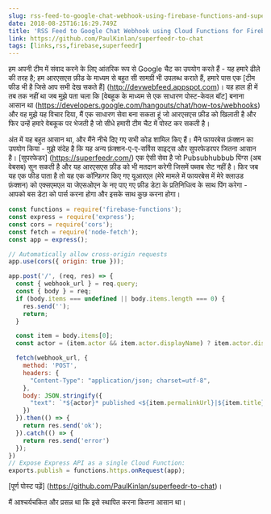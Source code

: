 ```yaml
---
slug: rss-feed-to-google-chat-webhook-using-firebase-functions-and-superfeedr
date: 2018-08-25T16:16:29.749Z
title: 'RSS Feed to Google Chat Webhook using Cloud Functions for Firebase and Superfeedr'
link: https://github.com/PaulKinlan/superfeedr-to-chat
tags: [links,rss,firebase,superfeedr]
---
```

हम अपनी टीम में संवाद करने के लिए आंतरिक रूप से Google चैट का उपयोग करते हैं - यह हमारे ढीले की तरह है; हम आरएसएस फ़ीड के माध्यम से बहुत सी सामग्री भी उपलब्ध कराते हैं, हमारे पास एक [टीम फीड भी है जिसे आप सभी देख सकते हैं] (http://devwebfeed.appspot.com)। यह हाल ही में तब तक नहीं था जब मुझे पता चला कि [वेबहूक के माध्यम से एक साधारण पोस्ट-केवल बॉट] बनाना आसान था (https://developers.google.com/hangouts/chat/how-tos/webhooks) और वह मुझे यह विचार दिया, मैं एक साधारण सेवा बना सकता हूं जो आरएसएस फ़ीड को खिलाती है और फिर उन्हें हमारे वेबकूक पर भेजती है जो सीधे हमारी टीम चैट में पोस्ट कर सकती है।

अंत में यह बहुत आसान था, और मैंने नीचे दिए गए सभी कोड शामिल किए हैं। मैंने फायरबेस फ़ंक्शन का उपयोग किया - मुझे संदेह है कि यह अन्य फ़ंक्शन-ए-ए-सर्विस साइट्स और सुपरफेडर ​​पर जितना आसान है। [सुपरफेडर] (https://superfeedr.com/) एक ऐसी सेवा है जो Pubsubhubbub पिंग्स (अब वेबसब) सुन सकती है और यह आरएसएस फ़ीड को भी मतदान करेगी जिसमें पब्सब सेट नहीं है। फिर जब यह एक फीड पाता है तो यह एक कॉन्फ़िगर किए गए यूआरएल (मेरे मामले में फायरबेस में मेरे क्लाउड फ़ंक्शन) को एक्सएमएल या जेएसओएन के नए पाए गए फ़ीड डेटा के प्रतिनिधित्व के साथ पिंग करेगा - आपको बस डेटा को पार्स करना होगा और इसके साथ कुछ करना होगा।


```javascript
const functions = require('firebase-functions');
const express = require('express');
const cors = require('cors');
const fetch = require('node-fetch');
const app = express();

// Automatically allow cross-origin requests
app.use(cors({ origin: true }));

app.post('/', (req, res) => {
  const { webhook_url } = req.query;
  const { body } = req;
  if (body.items === undefined || body.items.length === 0) {
    res.send('');
    return;
  }

  const item = body.items[0];
  const actor = (item.actor && item.actor.displayName) ? item.actor.displayName : body.title;

  fetch(webhook_url, {
    method: 'POST',
    headers: {
      "Content-Type": "application/json; charset=utf-8",
    },
    body: JSON.stringify({
      "text": `*${actor}* published <${item.permalinkUrl}|${item.title}>. Please consider <https://twitter.com/intent/tweet?url=${encodeURIComponent(body.items[0].permalinkUrl)}&text=${encodeURIComponent(body.items[0].title)}|Sharing it>.`
    })  
  }).then(() => {
    return res.send('ok');
  }).catch(() => {
    return res.send('error')
  });
})
// Expose Express API as a single Cloud Function:
exports.publish = functions.https.onRequest(app);
```


[पूर्ण पोस्ट पढ़ें] (https://github.com/PaulKinlan/superfeedr-to-chat)।

मैं आश्चर्यचकित और प्रसन्न था कि इसे स्थापित करना कितना आसान था।
